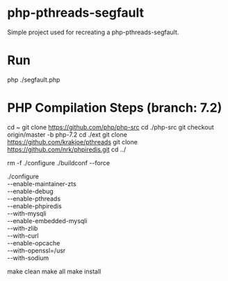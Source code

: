 # php-pthreads-segfault
Simple project used for recreating a php-pthreads-segfault.

# Run
php ./segfault.php

# PHP Compilation Steps (branch: 7.2)
cd ~
git clone https://github.com/php/php-src
cd ./php-src
git checkout origin/master -b php-7.2
cd ./ext
git clone https://github.com/krakjoe/pthreads
git clone https://github.com/nrk/phpiredis.git
cd ../

rm -f ./configure
./buildconf --force

./configure \
--enable-maintainer-zts \
--enable-debug \
--enable-pthreads \
--enable-phpiredis \
--with-mysqli \
--enable-embedded-mysqli \
--with-zlib \
--with-curl \
--enable-opcache \
--with-openssl=/usr \
--with-sodium

make clean
make all
make install
